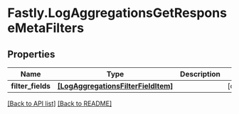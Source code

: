 # Fastly.LogAggregationsGetResponseMetaFilters

## Properties

Name | Type | Description | Notes
------------ | ------------- | ------------- | -------------
**filter_fields** | [**[LogAggregationsFilterFieldItem]**](LogAggregationsFilterFieldItem.md) |  | [optional] 


[[Back to API list]](../../README.md#endpoints) [[Back to README]](../../README.md)
